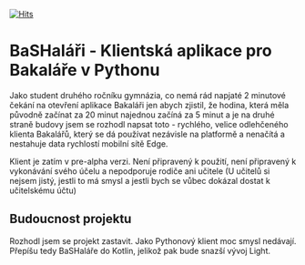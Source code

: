 [![Hits](https://hits.sh/github.com/ondrejsource/bashalari.svg?style=plastic&label=Hity&logo=python)](https://hits.sh/github.com/ondrejsource/bashalari/)  
# BaSHaláři - Klientská aplikace pro Bakaláře v Pythonu
Jako student druhého ročníku gymnázia, co nemá rád napjaté 2 minutové čekání na otevření aplikace Bakaláři jen abych zjistil, že hodina, která měla původně začínat za 20 minut
najednou začíná za 5 minut a je na druhé straně budovy jsem se rozhodl napsat toto - rychlého, velice odlehčeného klienta Bakalářů, který se dá používat nezávisle na platformě
a nenačítá a nestahuje data rychlostí mobilní sítě Edge.  
  
Klient je zatím v pre-alpha verzi. Není připravený k použití, není připravený k vykonávání svého účelu a nepodporuje rodiče ani učitele (U učitelů si nejsem jistý, jestli to má smysl
a jestli bych se vůbec dokázal dostat k učitelskému účtu)  
  
## Budoucnost projektu
Rozhodl jsem se projekt zastavit. Jako Pythonový klient moc smysl nedávají. Přepíšu tedy BaSHaláře do Kotlin, jelikož pak bude snazší vývoj Light.
